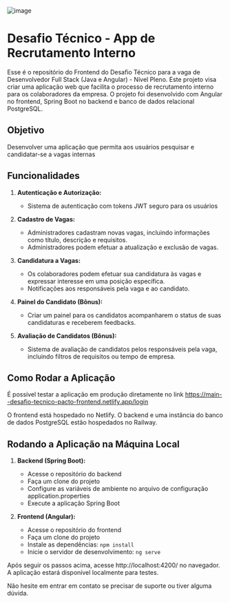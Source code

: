 ![image](https://github.com/athosfranco/pacto-vaga-interna-frontend/assets/73993813/85d71dfc-d43b-4e6a-8d39-a13eb87cac52)


# Desafio Técnico - App de Recrutamento Interno 

Esse é o repositório do Frontend do Desafio Técnico para a vaga de Desenvolvedor Full Stack (Java e Angular) - Nível Pleno. Este projeto visa criar uma aplicação web que facilita o processo de recrutamento interno para os colaboradores da empresa. O projeto foi desenvolvido com Angular no frontend, Spring Boot no backend e banco de dados relacional PostgreSQL.

## Objetivo

Desenvolver uma aplicação que permita aos usuários pesquisar e candidatar-se a vagas internas

## Funcionalidades

1. **Autenticação e Autorização:**
   - Sistema de autenticação com tokens JWT seguro para os usuários

2. **Cadastro de Vagas:**
   - Administradores cadastram novas vagas, incluindo informações como título, descrição e requisitos.
   - Administradores podem efetuar a atualização e exclusão de vagas.

3. **Candidatura a Vagas:**
   - Os colaboradores podem efetuar sua candidatura às vagas e expressar interesse em uma posição específica.
   - Notificações aos responsáveis pela vaga e ao candidato.

4. **Painel do Candidato (Bônus):**
   - Criar um painel para os candidatos acompanharem o status de suas candidaturas e receberem feedbacks.

5. **Avaliação de Candidatos (Bônus):**
   - Sistema de avaliação de candidatos pelos responsáveis pela vaga, incluindo filtros de requisitos ou tempo de empresa.

## Como Rodar a Aplicação

É possível testar a aplicação em produção diretamente no link https://main--desafio-tecnico-pacto-frontend.netlify.app/login

O frontend está hospedado no Netlify. O backend e uma instância do banco de dados PostgreSQL estão hospedados no Railway. 

## Rodando a Aplicação na Máquina Local

1. **Backend (Spring Boot):**
   - Acesse o repositório do backend
   - Faça um clone do projeto
   - Configure as variáveis de ambiente no arquivo de configuração application.properties
   - Execute a aplicação Spring Boot

3. **Frontend (Angular):**
   - Acesse o repositório do frontend
   - Faça um clone do projeto
   - Instale as dependências: `npm install`
   - Inicie o servidor de desenvolvimento: `ng serve`

 Após seguir os passos acima, acesse http://localhost:4200/ no navegador. A aplicação estará disponível localmente para testes.

Não hesite em entrar em contato se precisar de suporte ou tiver alguma dúvida.

